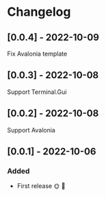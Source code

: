 # Changelog

## [0.0.4] - 2022-10-09

Fix Avalonia template

## [0.0.3] - 2022-10-08

Support Terminal.Gui

## [0.0.2] - 2022-10-08

Support Avalonia

## [0.0.1] - 2022-10-06

### Added
* First release 🌞 🚀
